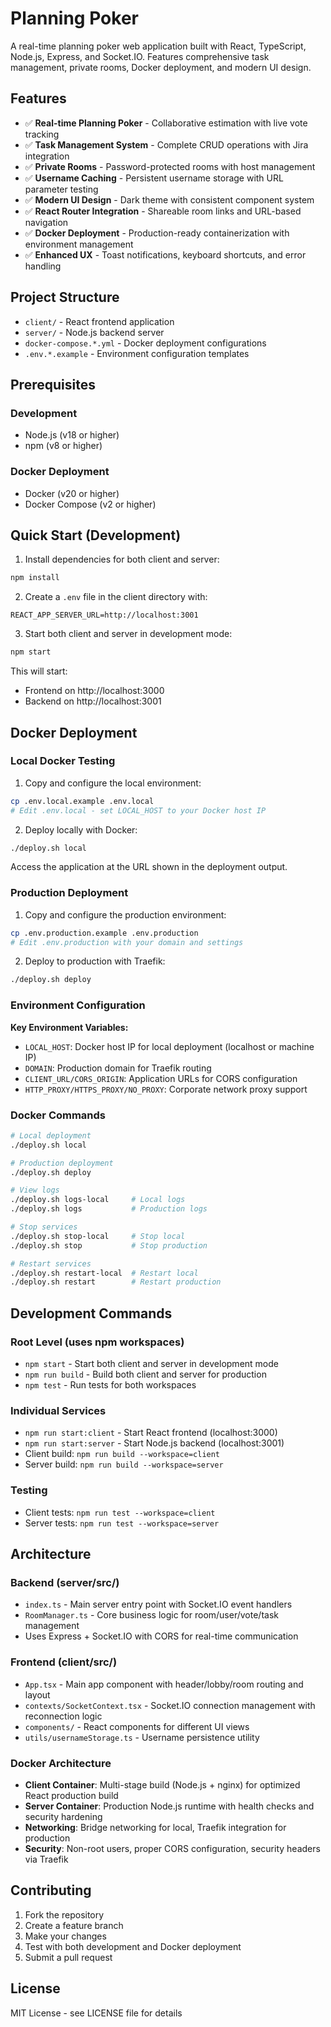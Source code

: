 # Planning Poker

A real-time planning poker web application built with React, TypeScript, Node.js, Express, and Socket.IO. Features comprehensive task management, private rooms, Docker deployment, and modern UI design.

## Features

- ✅ **Real-time Planning Poker** - Collaborative estimation with live vote tracking
- ✅ **Task Management System** - Complete CRUD operations with Jira integration
- ✅ **Private Rooms** - Password-protected rooms with host management
- ✅ **Username Caching** - Persistent username storage with URL parameter testing
- ✅ **Modern UI Design** - Dark theme with consistent component system
- ✅ **React Router Integration** - Shareable room links and URL-based navigation
- ✅ **Docker Deployment** - Production-ready containerization with environment management
- ✅ **Enhanced UX** - Toast notifications, keyboard shortcuts, and error handling

## Project Structure

- `client/` - React frontend application
- `server/` - Node.js backend server
- `docker-compose.*.yml` - Docker deployment configurations
- `.env.*.example` - Environment configuration templates

## Prerequisites

### Development
- Node.js (v18 or higher)
- npm (v8 or higher)

### Docker Deployment
- Docker (v20 or higher)
- Docker Compose (v2 or higher)

## Quick Start (Development)

1. Install dependencies for both client and server:
```bash
npm install
```

2. Create a `.env` file in the client directory with:
```
REACT_APP_SERVER_URL=http://localhost:3001
```

3. Start both client and server in development mode:
```bash
npm start
```

This will start:
- Frontend on http://localhost:3000
- Backend on http://localhost:3001

## Docker Deployment

### Local Docker Testing

1. Copy and configure the local environment:
```bash
cp .env.local.example .env.local
# Edit .env.local - set LOCAL_HOST to your Docker host IP
```

2. Deploy locally with Docker:
```bash
./deploy.sh local
```

Access the application at the URL shown in the deployment output.

### Production Deployment

1. Copy and configure the production environment:
```bash
cp .env.production.example .env.production
# Edit .env.production with your domain and settings
```

2. Deploy to production with Traefik:
```bash
./deploy.sh deploy
```

### Environment Configuration

**Key Environment Variables:**
- `LOCAL_HOST`: Docker host IP for local deployment (localhost or machine IP)
- `DOMAIN`: Production domain for Traefik routing
- `CLIENT_URL/CORS_ORIGIN`: Application URLs for CORS configuration
- `HTTP_PROXY/HTTPS_PROXY/NO_PROXY`: Corporate network proxy support

### Docker Commands

```bash
# Local deployment
./deploy.sh local

# Production deployment  
./deploy.sh deploy

# View logs
./deploy.sh logs-local     # Local logs
./deploy.sh logs           # Production logs

# Stop services
./deploy.sh stop-local     # Stop local
./deploy.sh stop           # Stop production

# Restart services
./deploy.sh restart-local  # Restart local
./deploy.sh restart        # Restart production
```

## Development Commands

### Root Level (uses npm workspaces)
- `npm start` - Start both client and server in development mode
- `npm run build` - Build both client and server for production  
- `npm test` - Run tests for both workspaces

### Individual Services
- `npm run start:client` - Start React frontend (localhost:3000)
- `npm run start:server` - Start Node.js backend (localhost:3001)
- Client build: `npm run build --workspace=client`
- Server build: `npm run build --workspace=server`

### Testing
- Client tests: `npm run test --workspace=client`
- Server tests: `npm run test --workspace=server`

## Architecture

### Backend (server/src/)
- `index.ts` - Main server entry point with Socket.IO event handlers
- `RoomManager.ts` - Core business logic for room/user/vote/task management
- Uses Express + Socket.IO with CORS for real-time communication

### Frontend (client/src/)
- `App.tsx` - Main app component with header/lobby/room routing and layout
- `contexts/SocketContext.tsx` - Socket.IO connection management with reconnection logic
- `components/` - React components for different UI views
- `utils/usernameStorage.ts` - Username persistence utility

### Docker Architecture
- **Client Container**: Multi-stage build (Node.js + nginx) for optimized React production build
- **Server Container**: Production Node.js runtime with health checks and security hardening
- **Networking**: Bridge networking for local, Traefik integration for production
- **Security**: Non-root users, proper CORS configuration, security headers via Traefik

## Contributing

1. Fork the repository
2. Create a feature branch
3. Make your changes
4. Test with both development and Docker deployment
5. Submit a pull request

## License

MIT License - see LICENSE file for details 

